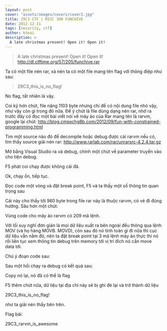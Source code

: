 ```yaml
---
layout: post
cover: "assets/images/covers/cover2.jpg"
title: 29C3 CTF | MISC 300 FUNCHIVE
date: 2012-12-31
tags: [security, ctf]
author: khoai
description: >
  A late christmas present! Open it! Open it!
---
```


> A late christmas present! Open it! Open it!
> http://dl.ctftime.org/57/205/funchive.rar

Ta có một file nén rar, xả nén ta có một file mang tên flag với thông điệp như sau:

> 29C3_this_is_no_flag!

No flag, tất nhiên là vậy.

Coi kỹ hơn chút, file nặng 1103 byte nhưng chỉ để có nội dung file nhỏ vậy, như vậy còn gì trong đó nữa. Để ý chút là file dùng dạng nén rar, nhớ ra trước đây có đọc một bài viết nói về máy ảo của Rar mang tên là rarvm, google lại chút: http://blog.cmpxchg8b.com/2012/09/fun-with-constrained-programming.html

Tìm một source nào đó để decompile hoặc debug được cái rarvm nếu có, tìm thấy source giải nén rar: http://www.rarlab.com/rar/unrarsrc-4.2.4.tar.gz

Mở bằng Visual Studio ra và debug, chỉnh một chút về parameter truyền vào cho tiện debug.

F5 phát coi chạy được không cái đã.

Ok, chạy ổn, tiếp tục.

Đọc code một vòng và đặt break point, F5 và ta thấy một số thông tin quan trọng sau

Cái này cho thấy tới 960 byte trong file rar này là thuộc rarvm, có vẻ đi đúng hướng. Sâu hơn một chút:

Vùng code cho máy ảo rarvm có 209 mã lệnh.

Với lối suy nghĩ đơn giản là mọi dữ liệu xuất ra bên ngoài đều thông qua lệnh MOV (và họ hàng MOVB. MOVD), còn sau đó nó tính toán gì đi nữa thì cục dữ liệu vẫn nằm đó, nên ta đặt break point tại 3 mã lệnh máy ảo thực thi nó rồi liên tục xem thông tin debug trên memory tới vị trí đích nó cần move data tới.

Chú ý đoạn code sau:

Sau một hồi chạy ra debug có kết quả sau:

Copy nó lại, nó đã có thể là flag

F5 thêm chút nữa, dữ liệu tại địa chỉ này sẽ bị ghi đè lại và trở thành dữ liệu

29C3_this_is_no_flag!

như ta giải nén thấy bên trên.

Flag bài:

29C3_rarvm_is_awesome
